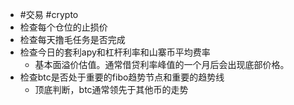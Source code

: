 - #交易 #crypto
- 检查每个仓位的止损价
- 检查每天撸毛任务是否完成
- 检查今日的套利apy和杠杆利率和山寨币平均费率
	- 基本面溢价估值。通常借贷利率峰值的一个月后会出现底部价格。
- 检查btc是否处于重要的fibo趋势节点和重要的趋势线
	- 顶底判断，btc通常领先于其他币的走势